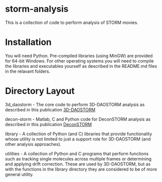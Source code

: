 # storm-analysis #
This is a collection of code to perform analysis of STORM movies.

# Installation #
You will need Python. Pre-compiled libraries (using MinGW) are provided for 64-bit Windows. For other operating systems you will need to compile the libraries and executables yourself as described in the README.md files in the relavant folders.

# Directory Layout #
3d_daostorm - The core code to perform 3D-DAOSTORM analysis as described in this publication [3D-DAOSTORM](http://dx.doi.org/10.1186/2192-2853-1-6)

decon-storm - Matlab, C and Python code for DeconSTORM analysis as described in this publication [DeconSTORM](http://dx.doi.org/10.1016/j.bpj.2012.03.070)

library - A collection of Python (and C) libraries that provide functionality whose utility is not limited to just a support role for 3D-DAOSTORM (and other analysis approaches).

utilities - A collection of Python and C programs that perform functions such as tracking single molecules across multiple frames or determining and applying drift correction. These are used by 3D-DAOSTORM, but as with the functions in the library directory they are considered to be of more general utility.

